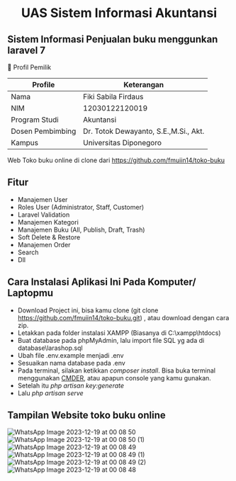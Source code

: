<h1 align="center">UAS Sistem Informasi Akuntansi </h1>

## Sistem Informasi Penjualan buku menggunkan laravel 7

 🧑 Profil Pemilik

| Profile | Keterangan  |
|---------|--------------|
| Nama    | Fiki Sabila Firdaus |
| NIM | 12030122120019 |
| Program Studi | Akuntansi |
| Dosen Pembimbing | Dr. Totok Dewayanto, S.E.,M.Si., Akt. |
| Kampus  | Universitas Diponegoro |

Web Toko buku online di clone dari https://github.com/fmuiin14/toko-buku 

## Fitur
- Manajemen User
- Roles User (Administrator, Staff, Customer)
- Laravel Validation
- Manajemen Kategori
- Manajemen Buku (All, Publish, Draft, Trash)
- Soft Delete & Restore
- Manajemen Order
- Search
- Dll

## Cara Instalasi Aplikasi Ini Pada Komputer/ Laptopmu
- Download Project ini, bisa kamu clone (git clone https://github.com/fmuiin14/toko-buku.git) , atau download dengan cara zip.
- Letakkan pada folder instalasi XAMPP (Biasanya di C:\xampp\htdocs)
- Buat database pada phpMyAdmin, lalu import file SQL yg ada di database\larashop.sql
- Ubah file .env.example menjadi .env
- Sesuaikan nama database pada .env
- Pada terminal, silakan ketikkan *composer install*. Bisa buka terminal menggunakan [CMDER](https://cmder.net/), atau apapun console yang kamu gunakan.
- Setelah itu *php artisan key:generate*
- Lalu *php artisan serve*

## Tampilan Website toko buku online
![WhatsApp Image 2023-12-19 at 00 08 50](https://github.com/Fikisabilafirdaus/SISTEM-INFORMASI-PENJUALAN-BUKU-/assets/152597138/345ae30c-2ccf-47ef-bbc2-ec7e51bf87f4)
![WhatsApp Image 2023-12-19 at 00 08 50 (1)](https://github.com/Fikisabilafirdaus/SISTEM-INFORMASI-PENJUALAN-BUKU-/assets/152597138/20927243-c7a5-464c-8492-41dd402b3cce)
![WhatsApp Image 2023-12-19 at 00 08 49](https://github.com/Fikisabilafirdaus/SISTEM-INFORMASI-PENJUALAN-BUKU-/assets/152597138/978b7ae9-3fbb-450b-ad16-3a500796b289)
![WhatsApp Image 2023-12-19 at 00 08 49 (1)](https://github.com/Fikisabilafirdaus/SISTEM-INFORMASI-PENJUALAN-BUKU-/assets/152597138/e0bbfa2e-2bf8-43b4-9127-c6f25b94e3aa)
![WhatsApp Image 2023-12-19 at 00 08 49 (2)](https://github.com/Fikisabilafirdaus/SISTEM-INFORMASI-PENJUALAN-BUKU-/assets/152597138/c13b4264-af4a-4a19-9255-0adfdccc9410)
![WhatsApp Image 2023-12-19 at 00 08 48](https://github.com/Fikisabilafirdaus/SISTEM-INFORMASI-PENJUALAN-BUKU-/assets/152597138/34b51117-633d-4548-89c0-bd622c662b86)

